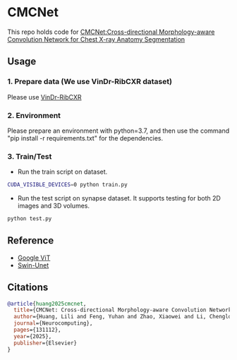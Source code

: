 # CMCNet

This repo holds code for [CMCNet:Cross-directional Morphology-aware Convolution Network for Chest X-ray Anatomy Segmentation](https://www.sciencedirect.com/science/article/abs/pii/S0925231225017849)



## Usage

### 1. Prepare data (We use VinDr-RibCXR dataset)

Please use [VinDr-RibCXR](https://vindr.ai/ribcxr)


### 2. Environment

Please prepare an environment with python=3.7, and then use the command "pip install -r requirements.txt" for the dependencies.

### 3. Train/Test

- Run the train script on dataset. 

```bash
CUDA_VISIBLE_DEVICES=0 python train.py 
```

- Run the test script on synapse dataset. It supports testing for both 2D images and 3D volumes.

```bash
python test.py
```

## Reference
* [Google ViT](https://github.com/google-research/vision_transformer)
* [Swin-Unet](https://github.com/HuCaoFighting/Swin-Unet)



## Citations


```bibtex
@article{huang2025cmcnet,
  title={CMCNet: Cross-directional Morphology-aware Convolution Network for Chest X-ray Anatomy Segmentation},
  author={Huang, Lili and Feng, Yuhan and Zhao, Xiaowei and Li, Chenglong and Tang, Jin},
  journal={Neurocomputing},
  pages={131112},
  year={2025},
  publisher={Elsevier}
}
```
